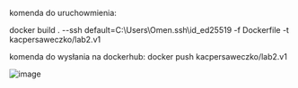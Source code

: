 komenda do uruchowmienia: 

docker build . --ssh default=C:\Users\Omen\.ssh\id_ed25519 -f Dockerfile -t kacpersaweczko/lab2.v1

komenda do wysłania na dockerhub:
docker push kacpersaweczko/lab2.v1

![image](https://user-images.githubusercontent.com/93074797/199785968-5b68fca8-667e-4711-810b-7976a7254193.png)


